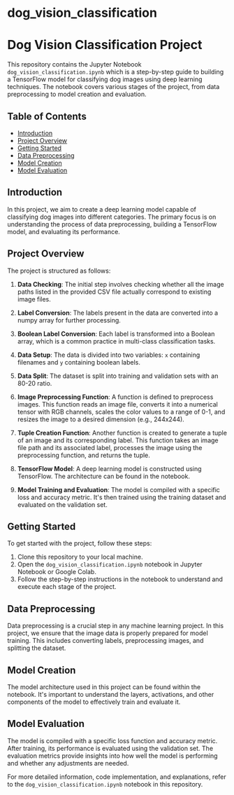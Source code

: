 # dog_vision_classification
# Dog Vision Classification Project

This repository contains the Jupyter Notebook `dog_vision_classification.ipynb` which is a step-by-step guide to building a TensorFlow model for classifying dog images using deep learning techniques. The notebook covers various stages of the project, from data preprocessing to model creation and evaluation.

## Table of Contents

- [Introduction](#introduction)
- [Project Overview](#project-overview)
- [Getting Started](#getting-started)
- [Data Preprocessing](#data-preprocessing)
- [Model Creation](#model-creation)
- [Model Evaluation](#model-evaluation)

## Introduction

In this project, we aim to create a deep learning model capable of classifying dog images into different categories. The primary focus is on understanding the process of data preprocessing, building a TensorFlow model, and evaluating its performance.

## Project Overview

The project is structured as follows:

1. **Data Checking**: The initial step involves checking whether all the image paths listed in the provided CSV file actually correspond to existing image files.

2. **Label Conversion**: The labels present in the data are converted into a numpy array for further processing.

3. **Boolean Label Conversion**: Each label is transformed into a Boolean array, which is a common practice in multi-class classification tasks.

4. **Data Setup**: The data is divided into two variables: `x` containing filenames and `y` containing boolean labels.

5. **Data Split**: The dataset is split into training and validation sets with an 80-20 ratio.

6. **Image Preprocessing Function**: A function is defined to preprocess images. This function reads an image file, converts it into a numerical tensor with RGB channels, scales the color values to a range of 0-1, and resizes the image to a desired dimension (e.g., 244x244).

7. **Tuple Creation Function**: Another function is created to generate a tuple of an image and its corresponding label. This function takes an image file path and its associated label, processes the image using the preprocessing function, and returns the tuple.

8. **TensorFlow Model**: A deep learning model is constructed using TensorFlow. The architecture can be found in the notebook.

9. **Model Training and Evaluation**: The model is compiled with a specific loss and accuracy metric. It's then trained using the training dataset and evaluated on the validation set.

## Getting Started

To get started with the project, follow these steps:

1. Clone this repository to your local machine.
2. Open the `dog_vision_classification.ipynb` notebook in Jupyter Notebook or Google Colab.
3. Follow the step-by-step instructions in the notebook to understand and execute each stage of the project.

## Data Preprocessing

Data preprocessing is a crucial step in any machine learning project. In this project, we ensure that the image data is properly prepared for model training. This includes converting labels, preprocessing images, and splitting the dataset.

## Model Creation

The model architecture used in this project can be found within the notebook. It's important to understand the layers, activations, and other components of the model to effectively train and evaluate it.

## Model Evaluation

The model is compiled with a specific loss function and accuracy metric. After training, its performance is evaluated using the validation set. The evaluation metrics provide insights into how well the model is performing and whether any adjustments are needed.

For more detailed information, code implementation, and explanations, refer to the `dog_vision_classification.ipynb` notebook in this repository.
